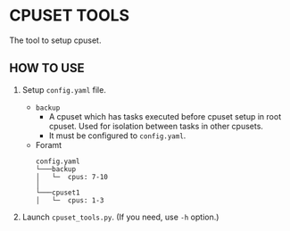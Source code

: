 # CPUSET TOOLS
The tool to setup cpuset.

## HOW TO USE
1. Setup `config.yaml` file.
    - `backup`
        - A cpuset which has tasks executed before cpuset setup in root cpuset. Used for isolation between tasks in other cpusets. 
        - It must be configured to `config.yaml`.
    - Foramt
        ```
        config.yaml
        └───backup
        │   └─  cpus: 7-10
        │
        └───cpuset1
        │   └─  cpus: 1-3
        ```

2. Launch `cpuset_tools.py`. (If you need, use `-h` option.)

